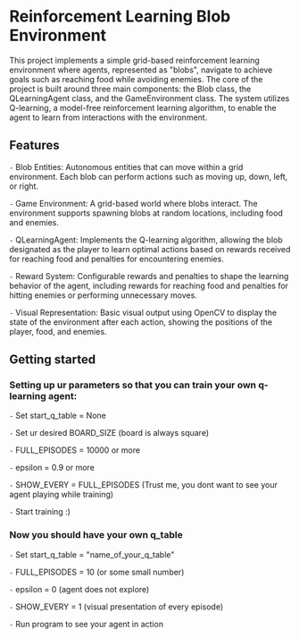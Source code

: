 # Reinforcement Learning Blob Environment




This project implements a simple grid-based reinforcement learning environment where agents, represented as "blobs", navigate to achieve goals such as reaching food while avoiding enemies.
The core of the project is built around three main components: the Blob class, the QLearningAgent class, and the GameEnvironment class. The system utilizes Q-learning, a model-free reinforcement learning algorithm, to enable the agent to learn from interactions with the environment.

## Features

`-` Blob Entities: Autonomous entities that can move within a grid environment. Each blob can perform actions such as moving up, down, left, or right.

`-` Game Environment: A grid-based world where blobs interact. The environment supports spawning blobs at random locations, including food and enemies.

`-` QLearningAgent: Implements the Q-learning algorithm, allowing the blob designated as the player to learn optimal actions based on rewards received for reaching food and penalties for encountering enemies.

`-` Reward System: Configurable rewards and penalties to shape the learning behavior of the agent, including rewards for reaching food and penalties for hitting enemies or performing unnecessary moves.

`-` Visual Representation: Basic visual output using OpenCV to display the state of the environment after each action, showing the positions of the player, food, and enemies.

## Getting started

### Setting up ur parameters so that you can train your own q-learning agent:

`-` Set start_q_table = None

`-` Set ur desired BOARD_SIZE (board is always square)

`-` FULL_EPISODES = 10000 or more

`-` epsilon = 0.9 or more

`-` SHOW_EVERY = FULL_EPISODES (Trust me, you dont want to see your agent playing while training)

`-` Start training :)

### Now you should have your own q_table

`-` Set start_q_table = "name_of_your_q_table"

`-` FULL_EPISODES = 10 (or some small number)

`-` epsilon = 0 (agent does not explore)

`-` SHOW_EVERY = 1 (visual presentation of every episode)

`-` Run program to see your agent in action
